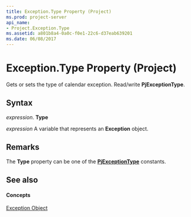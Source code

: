 ```yaml
---
title: Exception.Type Property (Project)
ms.prod: project-server
api_name:
- Project.Exception.Type
ms.assetid: a801b8a4-0a0c-f0e1-22c6-d37eab639201
ms.date: 06/08/2017
---
```



# Exception.Type Property (Project)

Gets or sets the type of calendar exception. Read/write **PjExceptionType**.


## Syntax

 _expression_. **Type**

 _expression_ A variable that represents an **Exception** object.


## Remarks

The **Type** property can be one of the **[PjExceptionType](pjexceptiontype-enumeration-project.md)** constants.


## See also


#### Concepts


[Exception Object](exception-object-project.md)
